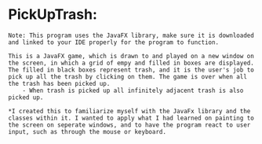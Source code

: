 # PickUpTrash:
    Note: This program uses the JavaFX library, make sure it is downloaded and linked to your IDE properly for the program to function. 

    This is a JavaFX game, which is drawn to and played on a new window on the screen, in which a grid of empy and filled in boxes are displayed. The filled in black boxes represent trash, and it is the user's job to pick up all the trash by clicking on them. The game is over when all the trash has been picked up. 
        - When trash is picked up all infinitely adjacent trash is also picked up. 
        
    *I created this to familiarize myself with the JavaFx library and the classes within it. I wanted to apply what I had learned on painting to the screen on seperate windows, and to have the program react to user input, such as through the mouse or keyboard. 